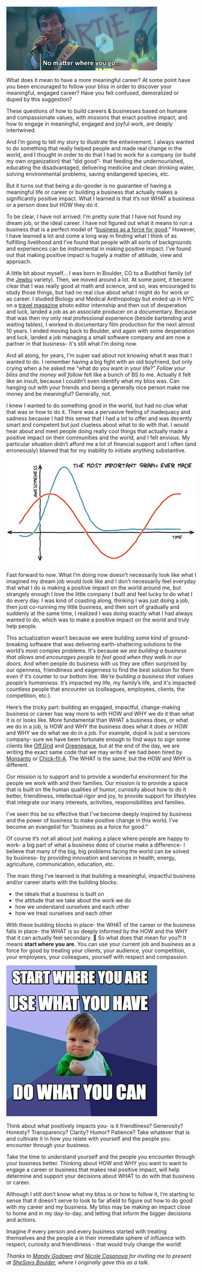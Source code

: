 ![tumblr_o2kjrbpG9l1qlcjquo1_400.gif](assets/b.gif) 

What does it mean to have a more meaningful career? At some point have you been encouraged to follow your bliss in order to discover your meaningful, engaged career? Have you felt confused, demoralized or duped by this suggestion?

These questions of how to build careers & businesses based on humane and compassionate values, with missions that enact positive impact, and how to engage in meaningful, engaged and joyful work, are deeply intertwined. 

And I’m going to tell my story to illustrate the entwinement. I always wanted to do something that really helped people and made real change in the world, and I thought in order to do that I had to work for a company (or build my own organization) that “did good”- that feeding the undernourished, educating the disadvantaged, delivering medicine and clean drinking water, solving environmental problems, saving endangered species, etc. 

But it turns out that being a do-gooder is no guarantee of having a meaningful life or career or building a business that actually makes a significantly positive impact. What I learned is that it’s not WHAT a business or a person does but HOW they do it. 

To be clear, I have not arrived: I'm pretty sure that I have not found my dream job, or the ideal career. I have not figured out what it means to run a business that is a perfect model of “[business as a force for good](https://www.bcorporation.net/handbook).” However, I have learned a lot and come a long way in finding what I think of as fulfilling livelihood and I’ve found that people with all sorts of backgrounds and experiences can be instrumental in making positive impact. I’ve found out that making positive impact is hugely a matter of attitude, view and approach.

A little bit about myself... I was born in Boulder, CO to a Buddhist family (of the [Jewbu](http://www.urbandictionary.com/define.php?term=JewBu) variety). Then, we moved around a lot. At some point, it became clear that I was really good at math and science, and so, was encouraged to study those things, but had no real clue about what I might do for work or as career. I studied Biology and Medical Anthropology but ended up in NYC on a [travel magazine](http://www.bluemagazine.com/) photo editor internship and then out of desperation and luck, landed a job as an associate producer on a documentary. Because that was then my only real professional experience (beside bartending and waiting tables), I worked in documentary film production for the next almost 10 years. I ended moving back to Boulder, and again with some desperation and luck, landed a job managing a small software company and am now a partner in that business- it's still what I’m doing now. 

And all along, for years, I'm super sad about not knowing what it was that I wanted to do. I remember having a big fight with an old boyfriend, but only crying when a he asked me “what do you want in your life?” *Follow your bliss and the money will follow* felt like a bunch of BS to me. Actually it felt like an insult, because I couldn’t even identify what my bliss was. Can hanging out with your friends and being a generally nice person make me money and be meaningful? Generally, not.

I knew I wanted to do something good in the world, but had no clue what that was or how to do it. There was a pervasive feeling of inadequacy and  sadness because I had this sense that I had a lot to offer and was decently smart and competent but just clueless about what to do with that. I would hear about and meet people doing really cool things that actually made a positive impact on their communities and the world, and I felt envious.  My particular situation didn’t afford me a lot of financial support and I often (and erroneously) blamed that for my inability to initiate anything substantive.

[![awesomeness-over-time.jpg](assets/c.jpeg) ](https://flowingdata.com/2012/10/19/xkcd-style-charts-in-r-javascript-and-python/)

Fast forward to now. What I’m doing now doesn’t necessarily look like what I imagined my dream job would look like and I don’t necessarily feel everyday that what I do is making a positive impact on the world around me, but strangely enough I love the little company I built and feel lucky to do what I do every day. I was kind of coasting along, thinking I was just doing a job, then just co-running my little business, and then sort of gradually and suddenly at the same time, I realized I was doing exactly what I had always wanted to do, which was to make a positive impact on the world and truly help people. 

This actualization wasn’t because we were building some kind of ground-breaking software that was delivering earth-shattering solutions to the world’s most complex problems. It's because *we are building a business that allows and encourages people to feel good when they walk in our doors.* And when people do business with us they are often surprised by our openness, friendliness and eagerness to find the best solution for them even if it’s counter to our bottom line. *We’re building a business that values people’s humanness.* 
It’s impacted my life, my family’s life, and it's impacted countless people that encounter us (colleagues, employees, clients, the competition, etc.). 

Here’s the tricky part: building an engaged, impactful, change-making business or career has way more to with HOW and WHY we do it than what it is or looks like. More fundamental than WHAT a business does, or what we do in a job, is HOW and WHY the business does what it does or HOW and WHY we do what we do in a job. For example, dojo4 is just a services company- sure we have been fortunate enough to find ways to sign some clients like [Off.Grid](http://offgrid-electric.com/) and [Greenpeace](http://www.greenpeace.org/usa/global-warming/click-clean/), but at the end of the day, we are writing the exact same code that we may write if we had been hired by [Monsanto](http://www.globalresearch.ca/the-complete-history-of-monsanto-the-worlds-most-evil-corporation/5387964) or [Chick-fil-A](http://www.huffingtonpost.com/david-badash/chick-fil-a-5-reasons-it-isnt-what-you-think_b_1725237.html). The WHAT is the same, but the HOW and WHY is different.

Our mission is to support and to provide a wonderful environment for the people we work with and their families. Our mission is to provide a space that is built on the human qualities of humor, curiosity about how to do it better, friendliness, intellectual rigor and joy, to
provide support for lifestyles that integrate our many interests, activities, responsibilities and families.

I've seen this be so effective that I've become deeply inspired by business and the power of business to make positive change in this world. I’ve become an evangelist for “business as a force for good.” 

Of course it’s not all about just making a place where people are happy to work- a big part of what a business does of course make a difference-
I believe that many of the big, big problems facing the world can be solved by business- by providing innovation and services in health, energy, agriculture, communication, education, etc. 

The main thing I’ve learned is that building a meaningful, impactful business and/or career starts with the building blocks:

* the ideals that a business is built on
* the attitude that we take about the work we do
* how we understand ourselves and each other
* how we treat ourselves and each other

With these building blocks in place- the WHAT of the career or the business falls in place- the WHAT is so deeply informed by the HOW and the WHY that it can actually feel secondary.

So what does that mean for you?! It means **start where you are**. You can use your current job and business as a force for good by treating your clients, your audience, your competition, your employees, your colleagues, yourself with respect and compassion.

![4269275.jpg](assets/d.jpeg) 

Think about what positively impacts you- is it friendliness? Generosity? Honesty? Transparency? Clarity? Humor? Patience? Take whatever that is and cultivate it in how you relate with yourself and the people you encounter through your business. 

Take the time to understand yourself and the people you encounter through your business better. Thinking about HOW and WHY you want to want to engage a career or business that makes real positive impact, will help determine and support your decisions about WHAT to do with that business or career. 

Although I still don’t know what my bliss is or how to follow it, I’m starting to sense that it doesn’t serve to look to far afield to figure out how to do good with my career and my business. My bliss may be making an impact close to home and in my day-to-day, and letting that inform the bigger decisions and actions.

Imagine if every person and every business started with treating themselves and the people a in their immediate sphere of influence with respect, curiosity and friendliness - that would truly change the world!

*Thanks to [Mandy Godown](https://twitter.com/Miss_Mandaline?ref_src=twsrc%5Egoogle%7Ctwcamp%5Eserp%7Ctwgr%5Eauthor) and [Nicole Casanova](https://twitter.com/nicolecasanova?ref_src=twsrc%5Egoogle%7Ctwcamp%5Eserp%7Ctwgr%5Eauthor) for inviting me to present at [SheSays Boulder](http://www.meetup.com/SheSays-Boulder/), where I originally gave this as a talk.*